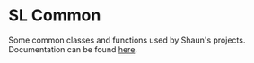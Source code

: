 # SL Common

Some common classes and functions used by Shaun's projects.
Documentation can be found [here](https://shaunlusk.github.io/slcommon/docs/index.html).
